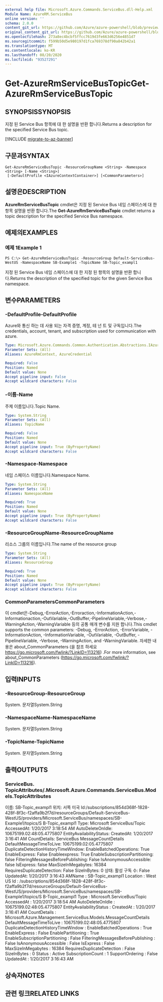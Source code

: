 ```yaml
---
external help file: Microsoft.Azure.Commands.ServiceBus.dll-Help.xml
Module Name: AzureRM.ServiceBus
online version: ''
schema: 2.0.0
content_git_url: https://github.com/Azure/azure-powershell/blob/preview/src/ResourceManager/ServiceBus/Commands.ServiceBus/help/Get-AzureRmServiceBusTopic.md
original_content_git_url: https://github.com/Azure/azure-powershell/blob/preview/src/ResourceManager/ServiceBus/Commands.ServiceBus/help/Get-AzureRmServiceBusTopic.md
ms.openlocfilehash: 273a8ec4bcbf5ffcc7619d3fe663d6256e4851d7
ms.sourcegitcommit: f599b50d5e980197d1fca769378df90a842b42a1
ms.translationtype: MT
ms.contentlocale: ko-KR
ms.lasthandoff: 08/20/2020
ms.locfileid: "93527291"
---
```

# <span data-ttu-id="ac23d-101">Get-AzureRmServiceBusTopic</span><span class="sxs-lookup"><span data-stu-id="ac23d-101">Get-AzureRmServiceBusTopic</span></span>

## <span data-ttu-id="ac23d-102">SYNOPSIS</span><span class="sxs-lookup"><span data-stu-id="ac23d-102">SYNOPSIS</span></span>
<span data-ttu-id="ac23d-103">지정 된 Service Bus 항목에 대 한 설명을 반환 합니다.</span><span class="sxs-lookup"><span data-stu-id="ac23d-103">Returns a description for the specified Service Bus topic.</span></span>

[!INCLUDE [migrate-to-az-banner](../../includes/migrate-to-az-banner.md)]

## <span data-ttu-id="ac23d-104">구문과</span><span class="sxs-lookup"><span data-stu-id="ac23d-104">SYNTAX</span></span>

```
Get-AzureRmServiceBusTopic -ResourceGroupName <String> -Namespace <String> [-Name <String>]
 [-DefaultProfile <IAzureContextContainer>] [<CommonParameters>]
```

## <span data-ttu-id="ac23d-105">설명은</span><span class="sxs-lookup"><span data-stu-id="ac23d-105">DESCRIPTION</span></span>
<span data-ttu-id="ac23d-106">**AzureRmServiceBusTopic** cmdlet은 지정 된 Service Bus 네임 스페이스에 대 한 항목 설명을 반환 합니다.</span><span class="sxs-lookup"><span data-stu-id="ac23d-106">The **Get-AzureRmServiceBusTopic** cmdlet returns a topic description for the specified Service Bus namespace.</span></span>

## <span data-ttu-id="ac23d-107">예제의</span><span class="sxs-lookup"><span data-stu-id="ac23d-107">EXAMPLES</span></span>

### <span data-ttu-id="ac23d-108">예제 1</span><span class="sxs-lookup"><span data-stu-id="ac23d-108">Example 1</span></span>
```
PS C:\> Get-AzureRmServiceBusTopic -ResourceGroup Default-ServiceBus-WestUS -NamespaceName SB-Example1 -TopicName SB-Topic_exampl1
```

<span data-ttu-id="ac23d-109">지정 된 Service Bus 네임 스페이스에 대 한 지정 된 항목의 설명을 반환 합니다.</span><span class="sxs-lookup"><span data-stu-id="ac23d-109">Returns the description of the specified topic for the given Service Bus namespace.</span></span>

## <span data-ttu-id="ac23d-110">변수</span><span class="sxs-lookup"><span data-stu-id="ac23d-110">PARAMETERS</span></span>

### <span data-ttu-id="ac23d-111">-DefaultProfile</span><span class="sxs-lookup"><span data-stu-id="ac23d-111">-DefaultProfile</span></span>
<span data-ttu-id="ac23d-112">Azure와 통신 하는 데 사용 되는 자격 증명, 계정, 테 넌 트 및 구독입니다.</span><span class="sxs-lookup"><span data-stu-id="ac23d-112">The credentials, account, tenant, and subscription used for communication with azure.</span></span>

```yaml
Type: Microsoft.Azure.Commands.Common.Authentication.Abstractions.IAzureContextContainer
Parameter Sets: (All)
Aliases: AzureRmContext, AzureCredential

Required: False
Position: Named
Default value: None
Accept pipeline input: False
Accept wildcard characters: False
```

### <span data-ttu-id="ac23d-113">-이름</span><span class="sxs-lookup"><span data-stu-id="ac23d-113">-Name</span></span>
<span data-ttu-id="ac23d-114">주제 이름입니다.</span><span class="sxs-lookup"><span data-stu-id="ac23d-114">Topic Name.</span></span>

```yaml
Type: System.String
Parameter Sets: (All)
Aliases: TopicName

Required: False
Position: Named
Default value: None
Accept pipeline input: True (ByPropertyName)
Accept wildcard characters: False
```

### <span data-ttu-id="ac23d-115">-Namespace</span><span class="sxs-lookup"><span data-stu-id="ac23d-115">-Namespace</span></span>
<span data-ttu-id="ac23d-116">네임 스페이스 이름입니다.</span><span class="sxs-lookup"><span data-stu-id="ac23d-116">Namespace Name.</span></span>

```yaml
Type: System.String
Parameter Sets: (All)
Aliases: NamespaceName

Required: True
Position: Named
Default value: None
Accept pipeline input: True (ByPropertyName)
Accept wildcard characters: False
```

### <span data-ttu-id="ac23d-117">-ResourceGroupName</span><span class="sxs-lookup"><span data-stu-id="ac23d-117">-ResourceGroupName</span></span>
<span data-ttu-id="ac23d-118">리소스 그룹의 이름입니다.</span><span class="sxs-lookup"><span data-stu-id="ac23d-118">The name of the resource group</span></span>

```yaml
Type: System.String
Parameter Sets: (All)
Aliases: ResourceGroup

Required: True
Position: Named
Default value: None
Accept pipeline input: True (ByPropertyName)
Accept wildcard characters: False
```

### <span data-ttu-id="ac23d-119">CommonParameters</span><span class="sxs-lookup"><span data-stu-id="ac23d-119">CommonParameters</span></span>
<span data-ttu-id="ac23d-120">이 cmdlet은-Debug,-ErrorAction,-Erroraction,-InformationAction,-Informationaction,-OutVariable,-OutBuffer,-PipelineVariable,-Verbose,-WarningAction,-WarningVariable 등의 공통 매개 변수를 지원 합니다.</span><span class="sxs-lookup"><span data-stu-id="ac23d-120">This cmdlet supports the common parameters: -Debug, -ErrorAction, -ErrorVariable, -InformationAction, -InformationVariable, -OutVariable, -OutBuffer, -PipelineVariable, -Verbose, -WarningAction, and -WarningVariable.</span></span> <span data-ttu-id="ac23d-121">자세한 내용은 about_CommonParameters (을 참조 하세요 https://go.microsoft.com/fwlink/?LinkID=113216) .</span><span class="sxs-lookup"><span data-stu-id="ac23d-121">For more information, see about_CommonParameters (https://go.microsoft.com/fwlink/?LinkID=113216).</span></span>

## <span data-ttu-id="ac23d-122">입력</span><span class="sxs-lookup"><span data-stu-id="ac23d-122">INPUTS</span></span>

### <span data-ttu-id="ac23d-123">-ResourceGroup</span><span class="sxs-lookup"><span data-stu-id="ac23d-123">-ResourceGroup</span></span>
 <span data-ttu-id="ac23d-124">System. 문자열</span><span class="sxs-lookup"><span data-stu-id="ac23d-124">System.String</span></span>
 

### <span data-ttu-id="ac23d-125">-NamespaceName</span><span class="sxs-lookup"><span data-stu-id="ac23d-125">-NamespaceName</span></span>
 <span data-ttu-id="ac23d-126">System. 문자열</span><span class="sxs-lookup"><span data-stu-id="ac23d-126">System.String</span></span>
 

### <span data-ttu-id="ac23d-127">-TopicName</span><span class="sxs-lookup"><span data-stu-id="ac23d-127">-TopicName</span></span>
 <span data-ttu-id="ac23d-128">System. 문자열</span><span class="sxs-lookup"><span data-stu-id="ac23d-128">System.String</span></span>

## <span data-ttu-id="ac23d-129">출력</span><span class="sxs-lookup"><span data-stu-id="ac23d-129">OUTPUTS</span></span>

### <span data-ttu-id="ac23d-130">ServiceBus. TopicAttributes/.</span><span class="sxs-lookup"><span data-stu-id="ac23d-130">Microsoft.Azure.Commands.ServiceBus.Models.TopicAttributes</span></span>
<span data-ttu-id="ac23d-131">이름: SB-Topic_exampl1 위치: 서쪽 미국 Id:/subscriptions/854d368f-1828-428f-8f3c-f2affa9b2f7d/resourceGroups/Default-ServiceBus-WestUS/providers/Microsoft.ServiceBus/namespaces/SB-Example1/topics/S B-Topic_exampl1 Type: Microsoft ServiceBus/Topic AccessedAt: 1/20/2017 3:18:54 AM AutoDeleteOnIdle: 10675199.02:48:05.4775807 EntityAvailabilityStatus: CreatedAt: 1/20/2017 3:16:41 AM CountDetails: ServiceBus MessageCountDetails DefaultMessageTimeToLive: 10675199.02:05.4775807 DuplicateDetectionHistoryTimeWindow: EnableBatchedOperations: True EnableExpress: False Enableexpress: True EnableSubscriptionPartitioning: false FilteringMessagesBeforePublishing: False IsAnonymousAccessible: false IsExpress: false MaxSizeInMegabytes: 16384 RequiresDuplicateDetection: False SizeInBytes: 0 상태: 활성 구독 수: False UpdatedAt: 1/20/2017 3:16:43 AM</span><span class="sxs-lookup"><span data-stu-id="ac23d-131">Name                                : SB-Topic_exampl1 Location                            : West US Id                                  : /subscriptions/854d368f-1828-428f-8f3c-f2affa9b2f7d/resourceGroups/Default-ServiceBus-WestUS/providers/Microsoft.ServiceBus/namespaces/SB-Example1/topics/S B-Topic_exampl1 Type                                : Microsoft.ServiceBus/Topic AccessedAt                          : 1/20/2017 3:18:54 AM AutoDeleteOnIdle                    : 10675199.02:48:05.4775807 EntityAvailabilityStatus            : CreatedAt                           : 1/20/2017 3:16:41 AM CountDetails                        : Microsoft.Azure.Management.ServiceBus.Models.MessageCountDetails DefaultMessageTimeToLive            : 10675199.02:48:05.4775807 DuplicateDetectionHistoryTimeWindow : EnableBatchedOperations             : True EnableExpress                       : False EnablePartitioning                  : True EnableSubscriptionPartitioning      : False FilteringMessagesBeforePublishing   : False IsAnonymousAccessible               : False IsExpress                           : False MaxSizeInMegabytes                  : 16384 RequiresDuplicateDetection          : False SizeInBytes                         : 0 Status                              : Active SubscriptionCount                   : 1 SupportOrdering                     : False UpdatedAt                           : 1/20/2017 3:16:43 AM</span></span>

## <span data-ttu-id="ac23d-132">상속자</span><span class="sxs-lookup"><span data-stu-id="ac23d-132">NOTES</span></span>

## <span data-ttu-id="ac23d-133">관련 링크</span><span class="sxs-lookup"><span data-stu-id="ac23d-133">RELATED LINKS</span></span>

